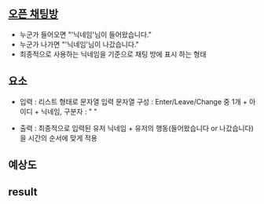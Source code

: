 
## [오픈 채팅방](https://school.programmers.co.kr/learn/courses/30/lessons/42888)

- 누군가 들어오면 "'닉네임'님이 들어왔습니다." 
- 누군가 나가면 "'닉네임'님이 나갔습니다."
- 최종적으로 사용하는 닉네임을 기준으로 채팅 방에 표시 하는 형태

## 요소

- 입력 : 리스트 형태로 문자열 입력 
        문자열 구성 : Enter/Leave/Change 중 1개 + 아이디 + 닉네임, 구분자 : " "

- 출력 : 최종적으로 입력된 유저 닉네임 + 유저의 행동(들어왔습니다 or 나갔습니다)을 시간의 순서에 맞게 적용

## 예상도


## result


